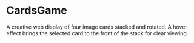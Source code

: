 # CardsGame
A creative web display of four image cards stacked and rotated. A hover effect brings the selected card to the front of the stack for clear viewing.
